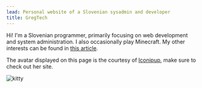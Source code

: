 ```yaml
---
lead: Personal website of a Slovenian sysadmin and developer
title: GregTech
---
```

Hi! I'm a Slovenian programmer, primarily focusing on web development and system administration. I also occasionally play Minecraft. My other interests can be found in [this article](/posts/halloffame).

The avatar displayed on this page is the courtesy of [Iconipup](https://iconipup.neocities.org/), make sure to check out her site.

![kitty](/static/kitty.webp)

